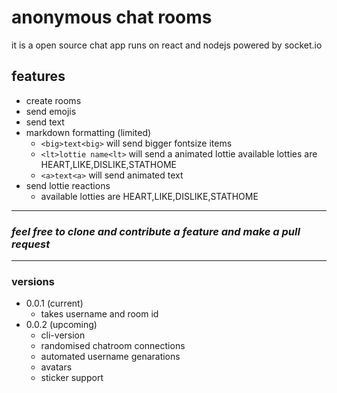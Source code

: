 # anonymous chat rooms
 
 it is a open source chat app runs on react and nodejs powered by   socket.io
## features
 - create rooms
 - send emojis
 - send text 
 - markdown formatting (limited)
     - ```<big>text<big>``` will send bigger fontsize items
     - ```<lt>lottie name<lt>``` will send a animated lottie     available lotties are HEART,LIKE,DISLIKE,STATHOME
     - ```<a>text<a>``` will send animated text
 - send lottie reactions 
      - available lotties are HEART,LIKE,DISLIKE,STATHOME
-----
### ***feel free to clone and contribute a feature and make a pull request***
----
### versions
   - 0.0.1 (current)
      - takes username and room id
   - 0.0.2 (upcoming)
     - cli-version
     - randomised chatroom connections
     - automated username genarations
     - avatars 
     - sticker support 






